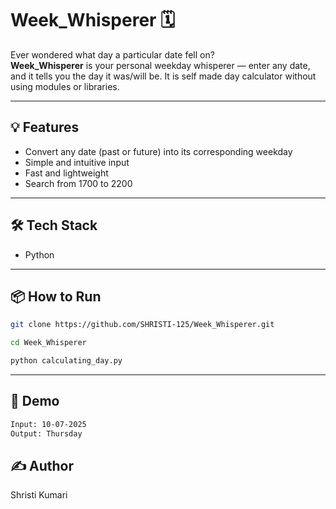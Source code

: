 # Week_Whisperer 🗓️

Ever wondered what day a particular date fell on?  
**Week_Whisperer** is your personal weekday whisperer — enter any date, and it tells you the day it was/will be.
It is self made day calculator without using modules or libraries.

---

## 💡 Features

- Convert any date (past or future) into its corresponding weekday
- Simple and intuitive input
- Fast and lightweight
- Search from 1700 to 2200

---

## 🛠️ Tech Stack
<ul>
  <li>Python</li>
</ul>

---

## 📦 How to Run

```bash
git clone https://github.com/SHRISTI-125/Week_Whisperer.git
```
```bash
cd Week_Whisperer
```
```bash
python calculating_day.py
```
---

## 🚀 Demo

```bash
Input: 10-07-2025
Output: Thursday

```
## ✍️ Author
Shristi Kumari
